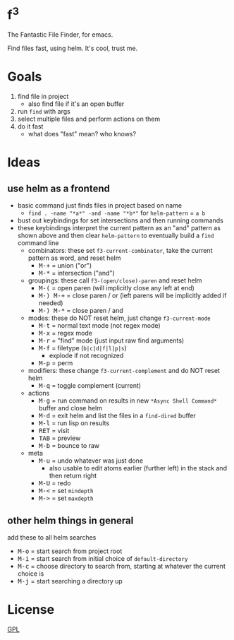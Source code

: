 f<sup>3</sup>
=============

The Fantastic File Finder, for emacs.

Find files fast, using helm. It's cool, trust me.

# Goals

1. find file in project
    - also find file if it's an open buffer
2. run `find` with args
3. select multiple files and perform actions on them
4. do it fast
    - what does "fast" mean? who knows?

# Ideas
## use helm as a frontend
- basic command just finds files in project based on name
    - `find . -name "*a*" -and -name "*b*"` for `helm-pattern` = `a b`
- bust out keybindings for set intersections and then running commands
- these keybindings interpret the current pattern as an "and" pattern as shown above and then clear `helm-pattern` to eventually build a `find` command line
    - combinators: these set `f3-current-combinator`, take the current pattern as word, and reset helm
        - <kbd>M-+</kbd> = union ("or")
        - <kbd>M-*</kbd> = intersection ("and")
    - groupings: these call `f3-(open/close)-paren` and reset helm
        - <kbd>M-(</kbd> = open paren (will implicitly close any left at end)
        - <kbd>M-) M-+</kbd> = close paren / or (left parens will be implicitly added if needed)
        - <kbd>M-) M-*</kbd> = close paren / and
    - modes: these do NOT reset helm, just change `f3-current-mode`
        - <kbd>M-t</kbd> = normal text mode (not regex mode)
        - <kbd>M-x</kbd> = regex mode
        - <kbd>M-r</kbd> = "find" mode (just input raw find arguments)
        - <kbd>M-f</kbd> = filetype (`b|c|d|f|l|p|s`)
            - explode if not recognized
        - <kbd>M-p</kbd> = perm
    - modifiers: these change `f3-current-complement` and do NOT reset helm
        - <kbd>M-q</kbd> = toggle complement (current)
    - actions
        - <kbd>M-g</kbd> = run command on results in new `*Async Shell Command*` buffer and close helm
        - <kbd>M-d</kbd> = exit helm and list the files in a `find-dired` buffer
        - <kbd>M-l</kbd> = run lisp on results
        - <kbd>RET</kbd> = visit
        - <kbd>TAB</kbd> = preview
        - <kbd>M-b</kbd> = bounce to raw
    - meta
        - <kbd>M-u</kbd> = undo whatever was just done
            - also usable to edit atoms earlier (further left) in the stack and then return right
        - <kbd>M-U</kbd> = redo
        - <kbd>M-<</kbd> = set `mindepth`
        - <kbd>M-></kbd> = set `maxdepth`

## other helm things in general

add these to all helm searches

- <kbd>M-o</kbd> = start search from project root
- <kbd>M-i</kbd> = start search from initial choice of `default-directory`
- <kbd>M-c</kbd> = choose directory to search from, starting at whatever the current choice is
- <kbd>M-j</kbd> = start searching a directory up


# License

[GPL](GPL.md)
